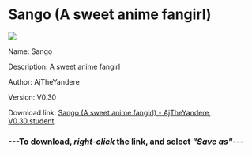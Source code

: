 # Sango (A sweet anime fangirl)

<img src = "https://raw.githubusercontent.com/Arbiter1223/Daigaku-Gurashi-Custom-Students/master/Students/Files/Sango%20(A%20sweet%20anime%20fangirl).png">

Name: Sango

Description: A sweet anime fangirl

Author: AjTheYandere

Version: V0.30

Download link: <a href="https://raw.githubusercontent.com/Arbiter1223/Daigaku-Gurashi-Custom-Students/master/Students/Files/Sango%20(A%20sweet%20anime%20fangirl)%20-%20AjTheYandere%2C%20V0.30.student">Sango (A sweet anime fangirl) - AjTheYandere, V0.30.student</a>

### ---**To download, _right-click_ the link, and select _"Save as"_**---
